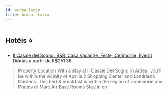 ```yaml
---
id: ardea-lazio
title: Ardea, Lazio
---
```


<center><img src="https://assets.cosmos-data.com/1/007ed7a51f7900f7c3aec80f62ae4f63/544561.jpg" alt="" /></center>


## Hotéis ⭐️

-    [Il Casale del Sogno: B&B, Casa Vacanze, Feste, Cerimonie, Eventi](https://www.hurb.com/aud/https://www.hurb.com/hoteis/ardea/il-casale-del-sogno-b-b-casa-vacanze-feste-cerimonie-eventi-JNP-JP201360?cmp=18055) Diárias a partir de R$251.36
   > Property Location With a stay at Il Casale Del Sogno in Ardea, you&apos;ll be within the vicinity of Aprilia 2 Shopping Center and Landriana Gardens.  This bed &amp; breakfast is within the region of Zoomarine and Pratica di Mare Air Base.Rooms Stay in on

